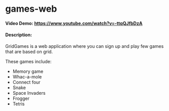 # games-web
#### Video Demo:  <https://www.youtube.com/watch?v=-ttqQJfbDzA>
#### Description:
GridGames is a web application where you can sign up and play few games that are based on grid.

These games include:
* Memory game
* Whac-a-mole
* Connect four
* Snake
* Space Invaders
* Frogger
* Tetris